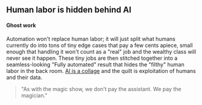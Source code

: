 ## Human labor is hidden behind AI

#### Ghost work

Automation won't replace human labor; it will just split what humans currently do into tons of tiny edge cases that pay a few cents apiece, small enough that handling it won't count as a "real" job and the wealthy class will never see it happen. These tiny jobs are then stitched together into a seamless-looking "Fully automated" result that hides the "filthy" human labor in the back room. [AI is a collage](ai-is-a-collage) and the quilt is exploitation of humans and their data.

>"As with the magic show, we don’t pay the assistant. We pay the magician."